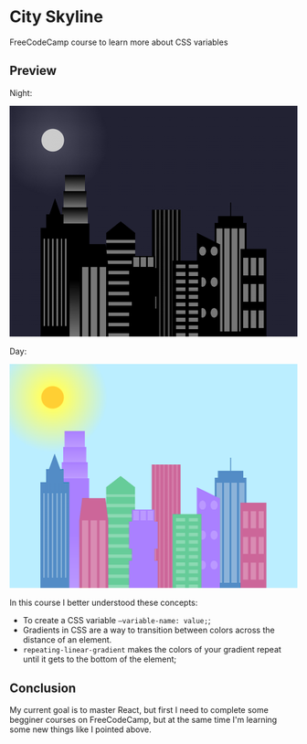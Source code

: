 # City Skyline

FreeCodeCamp course to learn more about CSS variables

## Preview

Night:

![Preview Image at Night](preview-night.png)

Day:

![Preview Image at Day](preview-day.png)

In this course I better understood these concepts:

- To create a CSS variable `—variable-name: value;`;
- Gradients in CSS are a way to transition between colors across the distance of an element.
- `repeating-linear-gradient` makes the colors of your gradient repeat until it gets to the bottom of the element;

## Conclusion

My current goal is to master React, but first I need to complete some begginer courses on FreeCodeCamp, but at the same time I'm learning some new things like I pointed above.